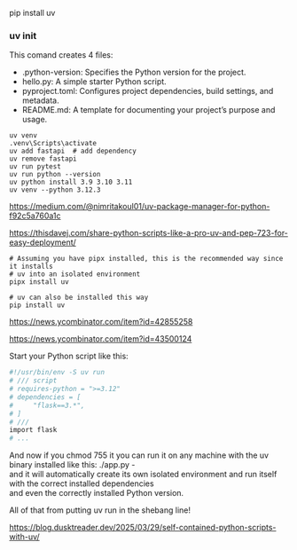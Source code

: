 pip install uv
### uv init
This comand creates 4 files:
- .python-version: Specifies the Python version for the project.
- hello.py: A simple starter Python script.
- pyproject.toml: Configures project dependencies, build settings, and metadata.
- README.md: A template for documenting your project’s purpose and usage.

```
uv venv
.venv\Scripts\activate
uv add fastapi  # add dependency
uv remove fastapi
uv run pytest
uv run python --version
uv python install 3.9 3.10 3.11
uv venv --python 3.12.3
```
https://medium.com/@nimritakoul01/uv-package-manager-for-python-f92c5a760a1c

https://thisdavej.com/share-python-scripts-like-a-pro-uv-and-pep-723-for-easy-deployment/
```
# Assuming you have pipx installed, this is the recommended way since it installs
# uv into an isolated environment
pipx install uv

# uv can also be installed this way
pip install uv
```
https://news.ycombinator.com/item?id=42855258

https://news.ycombinator.com/item?id=43500124

Start your Python script like this:
```bash
#!/usr/bin/env -S uv run
# /// script
# requires-python = ">=3.12"
# dependencies = [
#     "flask==3.*",
# ]
# ///
import flask
# ...
```
And now if you chmod 755 it you can run it on any machine with the uv binary installed like this: ./app.py -  
and it will automatically create its own isolated environment and run itself with the correct installed dependencies  
and even the correctly installed Python version.

All of that from putting uv run in the shebang line!

https://blog.dusktreader.dev/2025/03/29/self-contained-python-scripts-with-uv/
